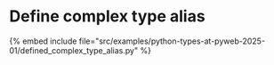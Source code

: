# Define complex type alias

{% embed include file="src/examples/python-types-at-pyweb-2025-01/defined_complex_type_alias.py" %}


